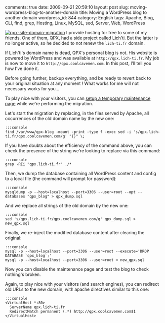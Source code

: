 comments: true
date: 2009-09-21 20:59:10
layout: post
slug: moving-wordpress-blog-to-another-domain
title: Moving a WordPress blog to another domain
wordpress_id: 844
category: English
tags: Apache, Blog, CLI, find, grep, Hosting, Linux, MySQL, sed, Server, Web, WordPress

[![qpx-site-domain-migration](http://kevin.deldycke.com/wp-content/uploads/2009/09/qpx-site-domain-migration-150x150.png)](http://kevin.deldycke.com/wp-content/uploads/2009/09/qpx-site-domain-migration.png) I provide hosting for free to some of my friends. One of them, [QPX](http://qpx.coolcavemen.com), had a side project called [Lich'ti](http://www.myspace.com/espace_lichti). But the latter is no longer active, so he decided to not renew the `lich-ti.fr` domain.

If Lich'ti's domain name is dead, QPX's personal blog is not. His website is powered by WordPress and was available at `http://qpx.lich-ti.fr`. My job is now to move it to `http://qpx.coolcavemen.com`. In this post, I'll tell you how I've done it.

Before going further, backup everything, and be ready to revert back to your original situation at any moment ! What works for me will not necessary works for you...

To play nice with your visitors, you can [setup a temporary maintenance page](http://www.milienzo.com/2007/05/16/how-to-display-a-maintenance-page-whilst-upgrading-wordpress/) while we're performing the migration.

Let's start the migration by replacing, in the files served by Apache, all occurrences of the old domain name by the new one:

    
    :::console
    find /var/www/qpx-blog -mount -print -type f -exec sed -i 's/qpx.lich-ti.fr/qpx.coolcavemen.com/g' "{}" \;
    



If you have doubts about the efficiency of the command above, you can check the presence of the string we're looking to replace via this command:

    
    :::console
    grep -RIi "qpx.lich-ti.fr" ./*
    



Then, we dump the database containing all WordPress content and config to a local file (the command will prompt for password):

    
    :::console
    mysqldump -p --host=localhost --port=3306 --user=root --opt --databases "qpx_blog" > qpx_dump.sql
    



And we replace all strings of the old domain by the new one:

    
    :::console
    sed 's/qpx.lich-ti.fr/qpx.coolcavemen.com/g' qpx_dump.sql > new_qpx.sql
    



Finally, we re-inject the modified database content after clearing the original:

    
    :::console
    mysql -p --host=localhost --port=3306 --user=root --execute='DROP DATABASE `qpx_blog`;'
    mysql -p --host=localhost --port=3306 --user=root < new_qpx.sql
    



Now you can disable the maintenance page and test the blog to check nothing's broken.

Again, to play nice with your visitors (and search engines), you can redirect old URLs to the new domain, with apache directives similar to this one:

    
    :::console
    <VirtualHost *:80>
      ServerName qpx.lich-ti.fr
      RedirectMatch permanent (.*) http://qpx.coolcavemen.com$1
    </VirtualHost>
    
